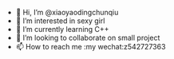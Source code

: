 - 👋 Hi, I’m @xiaoyaodingchunqiu
- 👀 I’m interested in sexy girl
- 🌱 I’m currently learning C++
- 💞️ I’m looking to collaborate on small project
- 📫 How to reach me :my wechat:z542727363

<!---
xiaoyaodingchunqiu/xiaoyaodingchunqiu is a ✨ special ✨ repository because its `README.md` (this file) appears on your GitHub profile.
You can click the Preview link to take a look at your changes.
--->
